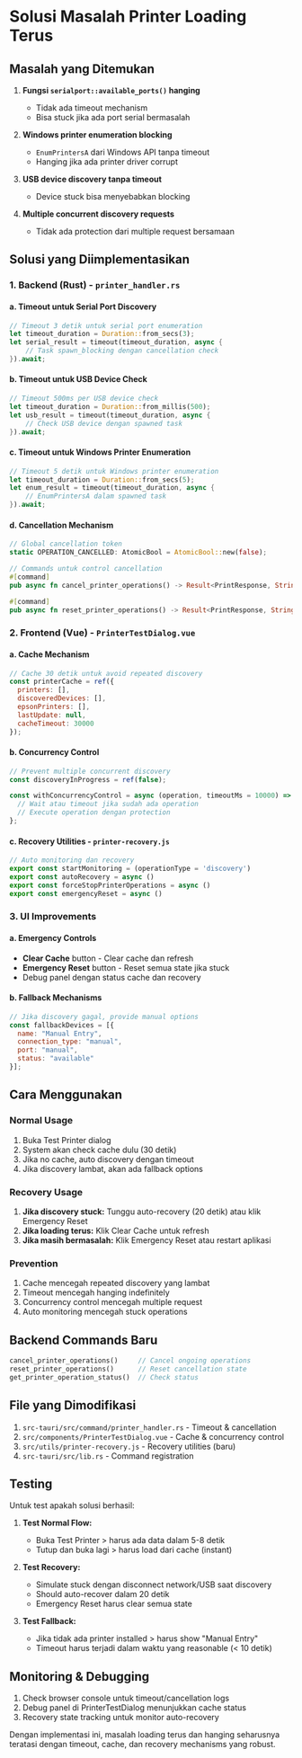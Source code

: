 # Solusi Masalah Printer Loading Terus

## Masalah yang Ditemukan

1. **Fungsi `serialport::available_ports()` hanging**
   - Tidak ada timeout mechanism
   - Bisa stuck jika ada port serial bermasalah

2. **Windows printer enumeration blocking**
   - `EnumPrintersA` dari Windows API tanpa timeout
   - Hanging jika ada printer driver corrupt

3. **USB device discovery tanpa timeout**
   - Device stuck bisa menyebabkan blocking

4. **Multiple concurrent discovery requests**
   - Tidak ada protection dari multiple request bersamaan

## Solusi yang Diimplementasikan

### 1. Backend (Rust) - `printer_handler.rs`

#### a. Timeout untuk Serial Port Discovery
```rust
// Timeout 3 detik untuk serial port enumeration
let timeout_duration = Duration::from_secs(3);
let serial_result = timeout(timeout_duration, async {
    // Task spawn_blocking dengan cancellation check
}).await;
```

#### b. Timeout untuk USB Device Check
```rust
// Timeout 500ms per USB device check
let timeout_duration = Duration::from_millis(500);
let usb_result = timeout(timeout_duration, async {
    // Check USB device dengan spawned task
}).await;
```

#### c. Timeout untuk Windows Printer Enumeration
```rust
// Timeout 5 detik untuk Windows printer enumeration
let timeout_duration = Duration::from_secs(5);
let enum_result = timeout(timeout_duration, async {
    // EnumPrintersA dalam spawned task
}).await;
```

#### d. Cancellation Mechanism
```rust
// Global cancellation token
static OPERATION_CANCELLED: AtomicBool = AtomicBool::new(false);

// Commands untuk control cancellation
#[command]
pub async fn cancel_printer_operations() -> Result<PrintResponse, String>

#[command] 
pub async fn reset_printer_operations() -> Result<PrintResponse, String>
```

### 2. Frontend (Vue) - `PrinterTestDialog.vue`

#### a. Cache Mechanism
```javascript
// Cache 30 detik untuk avoid repeated discovery
const printerCache = ref({
  printers: [],
  discoveredDevices: [],
  epsonPrinters: [],
  lastUpdate: null,
  cacheTimeout: 30000
});
```

#### b. Concurrency Control
```javascript
// Prevent multiple concurrent discovery
const discoveryInProgress = ref(false);

const withConcurrencyControl = async (operation, timeoutMs = 10000) => {
  // Wait atau timeout jika sudah ada operation
  // Execute operation dengan protection
};
```

#### c. Recovery Utilities - `printer-recovery.js`
```javascript
// Auto monitoring dan recovery
export const startMonitoring = (operationType = 'discovery')
export const autoRecovery = async ()
export const forceStopPrinterOperations = async ()
export const emergencyReset = async ()
```

### 3. UI Improvements

#### a. Emergency Controls
- **Clear Cache** button - Clear cache dan refresh
- **Emergency Reset** button - Reset semua state jika stuck
- Debug panel dengan status cache dan recovery

#### b. Fallback Mechanisms
```javascript
// Jika discovery gagal, provide manual options
const fallbackDevices = [{
  name: "Manual Entry",
  connection_type: "manual", 
  port: "manual",
  status: "available"
}];
```

## Cara Menggunakan

### Normal Usage
1. Buka Test Printer dialog
2. System akan check cache dulu (30 detik)
3. Jika no cache, auto discovery dengan timeout
4. Jika discovery lambat, akan ada fallback options

### Recovery Usage
1. **Jika discovery stuck:** Tunggu auto-recovery (20 detik) atau klik Emergency Reset
2. **Jika loading terus:** Klik Clear Cache untuk refresh
3. **Jika masih bermasalah:** Klik Emergency Reset atau restart aplikasi

### Prevention
1. Cache mencegah repeated discovery yang lambat
2. Timeout mencegah hanging indefinitely  
3. Concurrency control mencegah multiple request
4. Auto monitoring mencegah stuck operations

## Backend Commands Baru

```rust
cancel_printer_operations()     // Cancel ongoing operations
reset_printer_operations()      // Reset cancellation state
get_printer_operation_status()  // Check status
```

## File yang Dimodifikasi

1. `src-tauri/src/command/printer_handler.rs` - Timeout & cancellation
2. `src/components/PrinterTestDialog.vue` - Cache & concurrency control
3. `src/utils/printer-recovery.js` - Recovery utilities (baru)
4. `src-tauri/src/lib.rs` - Command registration

## Testing

Untuk test apakah solusi berhasil:

1. **Test Normal Flow:**
   - Buka Test Printer > harus ada data dalam 5-8 detik
   - Tutup dan buka lagi > harus load dari cache (instant)

2. **Test Recovery:**
   - Simulate stuck dengan disconnect network/USB saat discovery
   - Should auto-recover dalam 20 detik
   - Emergency Reset harus clear semua state

3. **Test Fallback:**
   - Jika tidak ada printer installed > harus show "Manual Entry"
   - Timeout harus terjadi dalam waktu yang reasonable (< 10 detik)

## Monitoring & Debugging

1. Check browser console untuk timeout/cancellation logs
2. Debug panel di PrinterTestDialog menunjukkan cache status
3. Recovery state tracking untuk monitor auto-recovery

Dengan implementasi ini, masalah loading terus dan hanging seharusnya teratasi dengan timeout, cache, dan recovery mechanisms yang robust.
